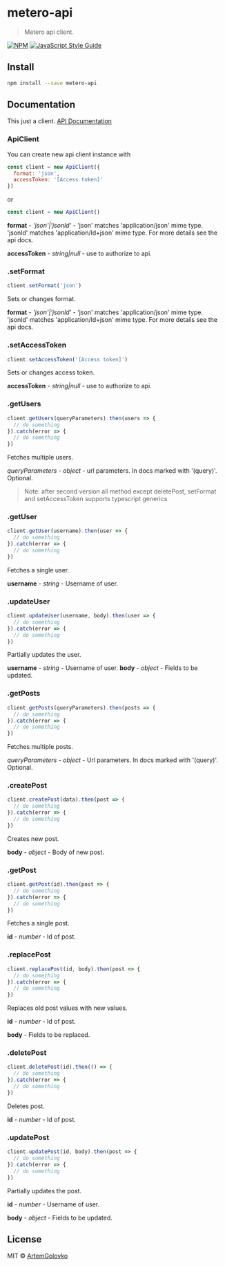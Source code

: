 # metero-api

> Metero api client.

[![NPM](https://img.shields.io/npm/v/metero-api.svg)](https://www.npmjs.com/package/metero-api) [![JavaScript Style Guide](https://img.shields.io/badge/code_style-standard-brightgreen.svg)](https://standardjs.com)

## Install
```bash
npm install --save metero-api
```

## Documentation
This just a client. [API Documentation](https://api.metero.pp.ua/)

### ApiClient

You can create new api client instance with
```js
const client = new ApiClient({
  format: 'json',
  accessToken: '[Access token]'
})
```
or
```js
const client = new ApiClient()
```

**format** - *'json'|'jsonld'* - 'json' matches 'application/json' mime type. 'jsonld' matches 'application/ld+json' mime type. For more details see the api docs.

**accessToken** - *string|null* - use to authorize to api.

### .setFormat
```js
client.setFormat('json')
```
Sets or changes format.

**format** - *'json'|'jsonld'* - 'json' matches 'application/json' mime type. 'jsonld' matches 'application/ld+json' mime type. For more details see the api docs.

### .setAccessToken
```js
client.setAccessToken('[Access token]')
```
Sets or changes access token.

**accessToken** - *string|null* - use to authorize to api.

### .getUsers
```js
client.getUsers(queryParameters).then(users => {
  // do something
}).catch(error => {
  // do something
})
```
Fetches multiple users.

*queryParameters* - *object* - url parameters. In docs marked with '(query)'. Optional.

> Note: after second version all method except deletePost, setFormat and setAccessToken supports typescript generics

### .getUser
```js
client.getUser(username).then(user => {
  // do something
}).catch(error => {
  // do something
})
```
Fetches a single user.

**username** - *string* - Username of user.

### .updateUser
```js
client.updateUser(username, body).then(user => {
  // do something
}).catch(error => {
  // do something
})
```
Partially updates the user.

**username** - *string* - Username of user.
**body** - *object* - Fields to be updated.

### .getPosts
```js
client.getPosts(queryParameters).then(posts => {
  // do something
}).catch(error => {
  // do something
})
```
Fetches multiple posts.

*queryParameters* - *object* - Url parameters. In docs marked with '(query)'. Optional.

### .createPost
```js
client.createPost(data).then(post => {
  // do something
}).catch(error => {
  // do something
})
```

Creates new post.

**body** - *object* - Body of new post.

### .getPost
```js
client.getPost(id).then(post => {
  // do something
}).catch(error => {
  // do something
})
```
Fetches a single post.

**id** - *number* - Id of post.

### .replacePost
```js
client.replacePost(id, body).then(post => {
  // do something
}).catch(error => {
  // do something
})
```

Replaces old post values with new values.

**id** - *number* - Id of post.

**body** - Fields to be replaced.

### .deletePost
```js
client.deletePost(id).then(() => {
  // do something
}).catch(error => {
  // do something
})
```

Deletes post.

**id** - *number* - Id of post.

### .updatePost
```js
client.updatePost(id, body).then(post => {
  // do something
}).catch(error => {
  // do something
})
```
Partially updates the post.

**id** - *number* - Username of user.

**body** - *object* - Fields to be updated.

## License

MIT © [ArtemGolovko](https://github.com/ArtemGolovko)